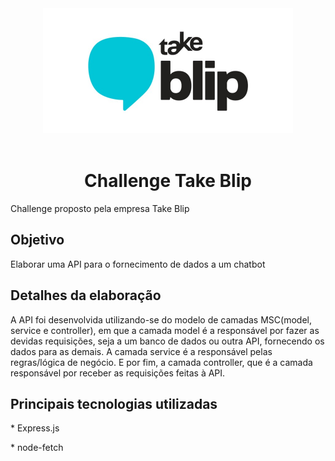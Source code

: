 <div align="center">
  <img src="./Api/images/takeBlip.jpg" width="400px">
</div>

<br/>

<h1 align="center">Challenge Take Blip</h1>

<p>Challenge proposto pela empresa Take Blip</p>

<h2>Objetivo</h2>

<p>Elaborar uma API para o fornecimento de dados a um chatbot</p>

<h2>Detalhes da elaboração</h2>

<p>A API foi desenvolvida utilizando-se do modelo de camadas MSC(model, service e controller), em que a camada model é a responsável por fazer as devidas requisições, seja a um banco de dados ou outra API, fornecendo os dados para as demais. A camada service é a responsável pelas regras/lógica de negócio. E por fim, a camada controller, que é a camada responsável por receber as requisições feitas à API.</p>

<h2>Principais tecnologias utilizadas</h2>

<span>* Express.js</span>

<span>* node-fetch</span>